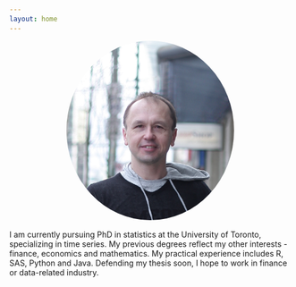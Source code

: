 ```yaml
---
layout: home
---
```


<p style="text-align:center;"><img src="/assets/images/self.png"
 alt="" height="auto" width="300" style="border-radius:50%"></p>

I am currently pursuing PhD in statistics at the University of Toronto,
specializing in time series.
My previous degrees reflect my other interests - finance, economics and
mathematics. My practical experience includes R, SAS, Python and Java.
Defending my thesis soon, I hope to work in finance or data-related industry. 

